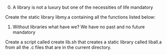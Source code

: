 
0. A library is not a luxury but one of the necessities of life
mandatory

Create the static library libmy.a containing all the functions listed below:

1. Without libraries what have we? We have no past and no future
mandatory

Create a script called create lib.sh that creates a static library called liball.a from all the .c files that are in the current directory.
